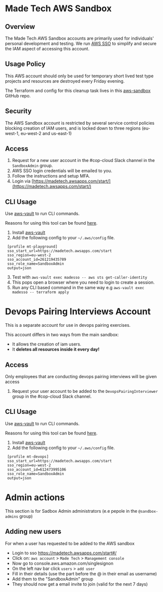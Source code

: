 # Made Tech AWS Sandbox

## Overview

The Made Tech AWS Sandbox accounts are primarily used for individuals' personal development and testing. We run [AWS SSO](https://aws.amazon.com/single-sign-on/) to simplify and secure the IAM aspect of accessing this account.

## Usage Policy

This AWS account should only be used for temporary short lived test type projects and resources are destroyed every Friday evening.

The Terraform and config for this cleanup task lives in this [aws-sandbox](https://github.com/madetech/aws-sandbox) GitHub repo.

## Security

The AWS Sandbox account is restricted by several service control policies blocking creation of IAM users, and is locked down to three regions (eu-west-1, eu-west-2 and us-east-1)

## Access

1. Request for a new user account in the #cop-cloud Slack channel in the `SandboxAdmin` group.
2. AWS SSO login credentials will be emailed to you.
3. Follow the instructions and setup MFA.
4. Login via [https://madetech.awsapps.com/start/](https://madetech.awsapps.com/start/)

## CLI Usage

Use [aws-vault](https://github.com/99designs/aws-vault) to run CLI commands.

Reasons for using this tool can be found [here](https://github.com/99designs/aws-vault#how-it-works).

1. Install [aws-vault](https://github.com/99designs/aws-vault#installing)
2. Add the following config to your `~/.aws/config` file.

```
 [profile mt-playground]
 sso_start_url=https://madetech.awsapps.com/start
 sso_region=eu-west-2
 sso_account_id=261219435789
 sso_role_name=SandboxAdmin
 output=json
 ```
 
 3. Test with `aws-vault exec madesso -- aws sts get-caller-identity`
 4. This pops open a browser where you need to login to create a session.
 5. Run any CLI based command in the same way e.g `aws-vault exec madesso -- terraform apply`

# Devops Pairing Interviews Account
This is a separate account for use in devops pairing exercises. 

This account differs in two ways from the main sandbox:
- It allows the creation of iam users. 
- It **deletes all resources inside it every day!**

## Access
Only employees that are conducting devops pairing interviews will be given access

1. Request your user account to be added to the `DevopsPairingInterviewer` group in the #cop-cloud Slack channel.

## CLI Usage

Use [aws-vault](https://github.com/99designs/aws-vault) to run CLI commands.

Reasons for using this tool can be found [here](https://github.com/99designs/aws-vault#how-it-works).

1. Install [aws-vault](https://github.com/99designs/aws-vault#installing)
2. Add the following config to your `~/.aws/config` file.

```
 [profile mt-devops]
 sso_start_url=https://madetech.awsapps.com/start
 sso_region=eu-west-2
 sso_account_id=612473995106
 sso_role_name=SandboxAdmin
 output=json
 ```

# Admin actions
This section is for Sadbox Admin administrators (e.e pepole in the `@sandbox-admins` group)

## Adding new users
For when a user has requested to be added to the AWS sandbox
- Login to sso https://madetech.awsapps.com/start#/
- Click on: `aws account` > `Made Tech` > `Management console`
- Now go to console.aws.amazon.com/singlesignon 
- On the left nav bar click `users` > `add user`
- Fill in their details (use the part before the @ in their email as username)
- Add them to the "SandboxAdmin" group
- They should now get a email invite to join (valid for the next 7 days)


